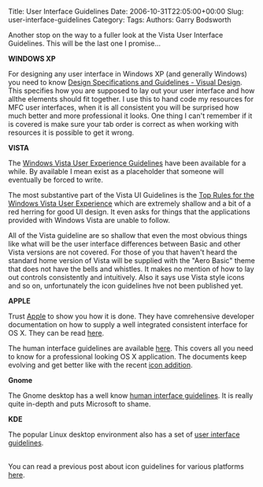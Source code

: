 Title: User Interface Guidelines
Date: 2006-10-31T22:05:00+00:00
Slug: user-interface-guidelines
Category: 
Tags: 
Authors: Garry Bodsworth

Another stop on the way to a fuller look at the Vista User Interface Guidelines.  This will be the last one I promise...

<span style="font-weight:bold;">WINDOWS XP</span>

For designing any user interface in Windows XP (and generally Windows) you need to know <a href="http://msdn.microsoft.com/library/default.asp?url=/library/en-us/dnwue/html/ch14e.asp">Design Specifications and Guidelines - Visual Design</a>.  This specifies how you are supposed to lay out your user interface and how allthe elements should fit together.  I use this to hand code my resources for MFC user interfaces, when it is all consistent you will be surprised how much better and more professional it looks.  One thing I can't remember if it is covered is make sure your tab order is correct as when working with resources it is possible to get it wrong.

<span style="font-weight:bold;">VISTA</span>

The <a href="http://msdn.microsoft.com/library/?url=/library/en-us/UxGuide/UXGuide/Home.asp">Windows Vista User Experience Guidelines</a> have been available for a while.  By available I mean exist as a placeholder that someone will eventually be forced to write.

The most substantive part of the Vista UI Guidelines is the <a href="http://msdn.microsoft.com/library/default.asp?url=/library/en-us/UxGuide/UXGuide/Resources/TopRules/TopRules.asp">Top Rules for the Windows Vista User Experience</a> which are extremely shallow and a bit of a red herring for good UI design.  It even asks for things that the applications provided with Windows Vista are unable to follow.

All of the Vista guideline are so shallow that even the most obvious things like what will be the user interface differences between Basic and other Vista versions are not covered.  For those of you that haven't heard the standard home version of Vista will be supplied with the "Aero Basic" theme that does not have the bells and whistles.  It makes no mention of how to lay out controls consistently and intuitively.  Also it says use Vista style icons and so on, unfortunately the icon guidelines hve not been published yet.

<span style="font-weight:bold;">APPLE</span>

Trust <a href="http://www.apple.com">Apple</a> to show you how it is done.  They have comrehensive developer documentation on how to supply a well integrated consistent interface for OS X.  They can be read <a href="http://developer.apple.com/documentation/UserExperience/">here</a>.

The human interface guidelines are available <a href="http://developer.apple.com/documentation/UserExperience/Conceptual/OSXHIGuidelines/index.html">here</a>.  This covers all you need to know for a professional looking OS X application.  The documents keep evolving and get better like with the recent <a href="http://developer.apple.com/documentation/UserExperience/Conceptual/OSXHIGuidelines/XHIGIcons/chapter_14_section_2.html">icon addition</a>.

<span style="font-weight:bold;">Gnome</span>

The Gnome desktop has a well know <a href="http://developer.gnome.org/projects/gup/hig/2.0/">human interface guidelines</a>.  It is really quite in-depth and puts Microsoft to shame.

<span style="font-weight:bold;">KDE</span>

The popular Linux desktop environment also has a set of <a href="http://developer.kde.org/documentation/standards/kde/style/basics/index.html">user interface guidelines</a>.

<br />You can read a previous post about icon guidelines for various platforms <a href="http://garrys-brain.blogspot.com/2006/10/icons-icons-icons.html">here</a>.